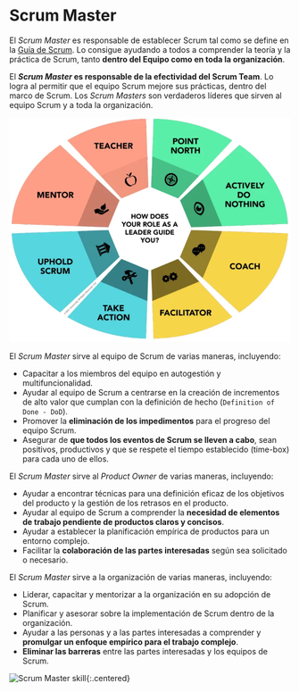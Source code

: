 # Scrum Master

El _Scrum Master_ es responsable de establecer Scrum tal como se define en la [Guía de Scrum](https://scrumguides.org/docs/scrumguide/v2020/2020-Scrum-Guide-Spanish-European.pdf). Lo
consigue ayudando a todos a comprender la teoría y la práctica de Scrum, tanto **dentro del Equipo como en toda la organización**.

El **_Scrum Master_ es responsable de la efectividad del Scrum Team**. Lo logra al permitir que el equipo Scrum mejore sus prácticas, dentro del marco de Scrum.
Los _Scrum Masters_ son verdaderos líderes que sirven al equipo Scrum y a toda la organización.

![Valores Scrum](/imgs/opciones-sm.webp)

El _Scrum Master_ sirve al equipo de Scrum de varias maneras, incluyendo:
* Capacitar a los miembros del equipo en autogestión y multifuncionalidad.
*  Ayudar al equipo de Scrum a centrarse en la creación de incrementos de alto valor que cumplan con la definición de hecho (`Definition of Done - DoD`).
* Promover la **eliminación de los impedimentos** para el progreso del equipo Scrum.
* Asegurar de **que todos los eventos de Scrum se lleven a cabo**, sean positivos, productivos y que se respete el tiempo establecido (time-box) para cada uno de ellos.

El _Scrum Master_ sirve al _Product Owner_ de varias maneras, incluyendo:
* Ayudar a encontrar técnicas para una definición eficaz de los objetivos del producto y la gestión de los retrasos en el producto.
* Ayudar al equipo de Scrum a comprender la **necesidad de elementos de trabajo pendiente de
productos claros y concisos**.
* Ayudar a establecer la planificación empírica de productos para un entorno complejo.
* Facilitar la **colaboración de las partes interesadas** según sea solicitado o necesario.

El _Scrum Master_ sirve a la organización de varias maneras, incluyendo:
* Liderar, capacitar y mentorizar a la organización en su adopción de Scrum.
* Planificar y asesorar sobre la implementación de Scrum dentro de la organización.
* Ayudar a las personas y a las partes interesadas a comprender y **promulgar un enfoque empírico para el trabajo complejo**.
* **Eliminar las barreras** entre las partes interesadas y los equipos de Scrum.

![Scrum Master skill](https://external-content.duckduckgo.com/iu/?u=http%3A%2F%2Fblog.soshace.com%2Fwp-content%2Fuploads%2F2016%2F08%2FJediScrum.jpg&f=1&nofb=1){:.centered}
